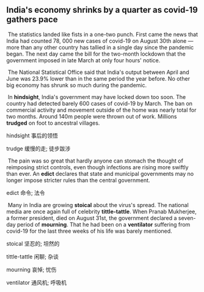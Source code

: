 ## India's economy shrinks by a quarter as covid-19 gathers pace

​		The statistics landed like fists in a one-two punch. First came the news that India had counted 78, 000 new cases of covid-19 on August 30th alone — more than any other country has tallied in a single day since the pandemic began. The next day came the bill for the two-month lockdown that the government imposed in late March at only four hours' notice.

​		The National Statistical Office said that India's output between April and June was 23.9% lower than in the same period the year before. No other big economy has shrunk so much during the pandemic.

​		In **hindsight**, India's government may have locked down too soon. The country had detected barely 600 cases of covid-19 by March. The ban on commercial activity and movement outside of the home was nearly total for two months. Around 140m people were thrown out of work. Millions **trudged** on foot to ancestral villages.

hindsight  事后的领悟

trudge  缓慢的走; 徒步跋涉

​		The pain was so great that hardly anyone can stomach the thought of reimposing strict controls, even though infections are rising more swiftly than ever. An **edict** declares that state and municipal governments may no longer impose stricter rules than the central government.

edict  命令; 法令

​		Many in India are growing **stoical** about the virus's spread. The national media are once again full of celebrity **tittle-tattle**. When Pranab Mukherjee, a former president, died on August 31st, the government declared a seven-day period of **mourning**. That he had been on a **ventilator** suffering from covid-19 for the last three weeks of his life was barely mentioned.

stoical  坚忍的; 坦然的

tittle-tattle  闲聊; 杂谈

mourning  哀悼; 忧伤

ventilator  通风机; 呼吸机